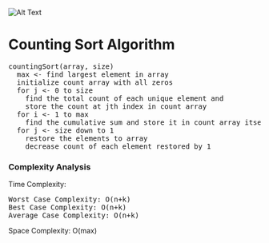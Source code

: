 ![Alt Text](https://3.bp.blogspot.com/-jJchly1BkTc/WLGqCFDdvCI/AAAAAAAAAHA/luljAlz2ptMndIZNH0KLTTuQMNsfzDeFQCLcB/s1600/CSortUpdatedStepI.gif)
<h1>Counting Sort Algorithm</h1>
<pre>countingSort(array, size)
  max <- find largest element in array
  initialize count array with all zeros
  for j <- 0 to size
    find the total count of each unique element and 
    store the count at jth index in count array
  for i <- 1 to max
    find the cumulative sum and store it in count array itself
  for j <- size down to 1
    restore the elements to array
    decrease count of each element restored by 1</pre>
    
<h3>Complexity Analysis</h3>    
Time Complexity:
<pre>
Worst Case Complexity: O(n+k)
Best Case Complexity: O(n+k)
Average Case Complexity: O(n+k)
</pre>
Space Complexity:
O(max)
